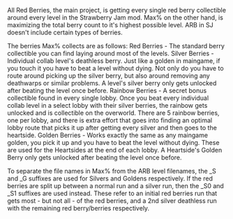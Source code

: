 All Red Berries, the main project, is getting every single red berry collectible around every level in the Strawberry Jam mod.
Max% on the other hand, is maximizing the total berry count to it's highest possible level. ARB in SJ doesn't include certain types of berries.

The berries Max% collects are as follows:
Red Berries - The standard berry collectible you can find laying around most of the levels.
Silver Berries - Individual collab level's deathless berry. Just like a golden in maingame, if you touch it you have to beat a level without dying. Not only do you have to route around picking up the silver berry, but also around removing any deathwarps or similar problems. A level's silver berry only gets unlocked after beating the level once before.
Rainbow Berries - A secret bonus collectible found in every single lobby. Once you beat every individual collab level in a select lobby with their silver berries, the rainbow gets unlocked and is collectible on the overworld. There are 5 rainbow berries, one per lobby, and there is extra effort that goes into finding an optimal lobby route that picks it up after getting every silver and then goes to the heartside.
Golden Berries - Works exactly the same as any maingame golden, you pick it up and you have to beat the level without dying. These are used for the Heartsides at the end of each lobby. A Heartside's Golden Berry only gets unlocked after beating the level once before.

To separate the file names in Max% from the ARB level filenames, the _S and _G suffixes are used for Silvers and Goldens respectively. If the red berries are split up between a normal run and a silver run, then the _S0 and _S1 suffixes are used instead. These refer to an initial red berries run that gets most - but not all - of the red berries, and a 2nd silver deathless run with the remaining red berry/berries respectively.
